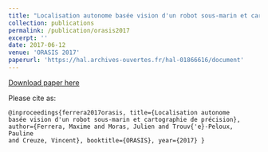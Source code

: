 ```yaml
---
title: "Localisation autonome basée vision d'un robot sous-marin et cartographie de précision"
collection: publications
permalink: /publication/orasis2017
excerpt: ''
date: 2017-06-12
venue: 'ORASIS 2017'
paperurl: 'https://hal.archives-ouvertes.fr/hal-01866616/document'
---
```


[Download paper here](https://hal.archives-ouvertes.fr/hal-01866616/document)

Please cite as:

<code>@inproceedings{ferrera2017orasis,
  title={Localisation autonome basée vision d'un robot sous-marin et cartographie de précision},
  author={Ferrera, Maxime and Moras, Julien and Trouv{\'e}-Peloux, Pauline and Creuze, Vincent},
  booktitle={ORASIS},
  year={2017}
}
